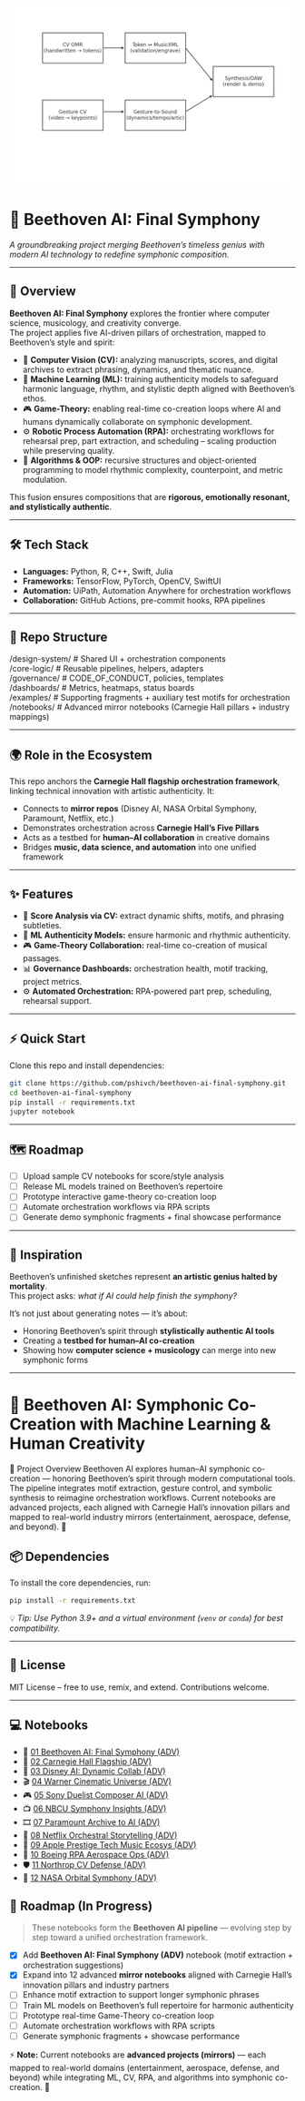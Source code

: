 ![Orchestration Flow](orchestration_flow.png)
# 🎼 Beethoven AI: Final Symphony

*A groundbreaking project merging Beethoven’s timeless genius with modern AI technology to redefine symphonic composition.*

---

## 📖 Overview

**Beethoven AI: Final Symphony** explores the frontier where computer science, musicology, and creativity converge.  
The project applies five AI-driven pillars of orchestration, mapped to Beethoven’s style and spirit:

- 🎼 **Computer Vision (CV):** analyzing manuscripts, scores, and digital archives to extract phrasing, dynamics, and thematic nuance.  
- 🤖 **Machine Learning (ML):** training authenticity models to safeguard harmonic language, rhythm, and stylistic depth aligned with Beethoven’s ethos.  
- 🎮 **Game-Theory:** enabling real-time co-creation loops where AI and humans dynamically collaborate on symphonic development.  
- ⚙️ **Robotic Process Automation (RPA):** orchestrating workflows for rehearsal prep, part extraction, and scheduling – scaling production while preserving quality.  
- 🧮 **Algorithms & OOP:** recursive structures and object-oriented programming to model rhythmic complexity, counterpoint, and metric modulation.  

This fusion ensures compositions that are **rigorous, emotionally resonant, and stylistically authentic**.

---

## 🛠 Tech Stack

- **Languages:** Python, R, C++, Swift, Julia  
- **Frameworks:** TensorFlow, PyTorch, OpenCV, SwiftUI  
- **Automation:** UiPath, Automation Anywhere for orchestration workflows  
- **Collaboration:** GitHub Actions, pre-commit hooks, RPA pipelines  

---

## 📂 Repo Structure

/design-system/   # Shared UI + orchestration components  
/core-logic/     # Reusable pipelines, helpers, adapters  
/governance/     # CODE_OF_CONDUCT, policies, templates  
/dashboards/     # Metrics, heatmaps, status boards  
/examples/       # Supporting fragments + auxiliary test motifs for orchestration  
/notebooks/      # Advanced mirror notebooks (Carnegie Hall pillars + industry mappings)  
  
---

## 🌍 Role in the Ecosystem

This repo anchors the **Carnegie Hall flagship orchestration framework**, linking technical innovation with artistic authenticity. It:

- Connects to **mirror repos** (Disney AI, NASA Orbital Symphony, Paramount, Netflix, etc.)  
- Demonstrates orchestration across **Carnegie Hall’s Five Pillars**  
- Acts as a testbed for **human–AI collaboration** in creative domains  
- Bridges **music, data science, and automation** into one unified framework  

---

## ✨ Features

- 🎼 **Score Analysis via CV:** extract dynamic shifts, motifs, and phrasing subtleties.  
- 🤖 **ML Authenticity Models:** ensure harmonic and rhythmic authenticity.  
- 🎮 **Game-Theory Collaboration:** real-time co-creation of musical passages.  
- 📊 **Governance Dashboards:** orchestration health, motif tracking, project metrics.  
- ⚙️ **Automated Orchestration:** RPA-powered part prep, scheduling, rehearsal support. 

---

## ⚡ Quick Start

Clone this repo and install dependencies:

```bash
git clone https://github.com/pshivch/beethoven-ai-final-symphony.git
cd beethoven-ai-final-symphony
pip install -r requirements.txt
jupyter notebook
```

---

## 🗺 Roadmap

- [ ] Upload sample CV notebooks for score/style analysis  
- [ ] Release ML models trained on Beethoven’s repertoire  
- [ ] Prototype interactive game-theory co-creation loop  
- [ ] Automate orchestration workflows via RPA scripts  
- [ ] Generate demo symphonic fragments + final showcase performance  

---

## 🎵 Inspiration

Beethoven’s unfinished sketches represent **an artistic genius halted by mortality**.  
This project asks: *what if AI could help finish the symphony?*

It’s not just about generating notes — it’s about:

- Honoring Beethoven’s spirit through **stylistically authentic AI tools**  
- Creating a **testbed for human–AI co-creation**  
- Showing how **computer science + musicology** can merge into new symphonic forms  

---
# 🎼 Beethoven AI: Symphonic Co-Creation with Machine Learning & Human Creativity  

🎼 Project Overview
Beethoven AI explores human–AI symphonic co-creation — honoring Beethoven’s spirit through modern computational tools.
The pipeline integrates motif extraction, gesture control, and symbolic synthesis to reimagine orchestration workflows.
Current notebooks are advanced projects, each aligned with Carnegie Hall’s innovation pillars and mapped to real-world industry mirrors (entertainment, aerospace, defense, and beyond). 🚀

## 📦 Dependencies

To install the core dependencies, run:

```bash
pip install -r requirements.txt
```

💡 *Tip: Use Python 3.9+ and a virtual environment (`venv` or `conda`) for best compatibility.*

---

## 📜 License

MIT License – free to use, remix, and extend. Contributions welcome.

---

## 💻 Notebooks

- 🎼 [01 Beethoven AI: Final Symphony (ADV)](notebooks/advanced/01_beethoven_ai_final_symphony_ADV.ipynb)  
- 🎻 [02 Carnegie Hall Flagship (ADV)](notebooks/advanced/03_carnegie_hall_flagship_ADV.ipynb)  
- 🏰 [03 Disney AI: Dynamic Collab (ADV)](notebooks/advanced/02_disney_ai_dynamic_collab_ADV.ipynb)  
- 🎬 [04 Warner Cinematic Universe (ADV)](notebooks/advanced/12_warner_cinematic_universe_ADV.ipynb)  
- 🎮 [05 Sony Duelist Composer AI (ADV)](notebooks/advanced/11_sony_duelist_composer_ai_ADV.ipynb)  
- 📺 [06 NBCU Symphony Insights (ADV)](notebooks/advanced/10_nbcu_symphony_insights_ADV.ipynb)  
- 🎞️ [07 Paramount Archive to AI (ADV)](notebooks/advanced/09_paramount_archive_to_ai_ADV.ipynb)  
- 🎥 [08 Netflix Orchestral Storytelling (ADV)](notebooks/advanced/08_netflix_orchestral_storytelling_ADV.ipynb)  
- 🍏 [09 Apple Prestige Tech Music Ecosys (ADV)](notebooks/advanced/07_apple_prestige_tech_music_ecosys_ADV.ipynb)  
- 🚀 [10 Boeing RPA Aerospace Ops (ADV)](notebooks/advanced/06_boeing_rpa_aerospace_ops_ADV.ipynb)  
- 🛡️ [11 Northrop CV Defense (ADV)](notebooks/advanced/05_northrop_cv_defense_ADV.ipynb)  
- 🌌 [12 NASA Orbital Symphony (ADV)](notebooks/advanced/04_nasa_orbital_symphony_ADV.ipynb)  


## 🚀 Roadmap (In Progress)

> These notebooks form the **Beethoven AI pipeline** — evolving step by step toward a unified orchestration framework.

- [x] Add **Beethoven AI: Final Symphony (ADV)** notebook (motif extraction + orchestration suggestions)
- [x] Expand into 12 advanced **mirror notebooks** aligned with Carnegie Hall’s innovation pillars and industry partners
- [ ] Enhance motif extraction to support longer symphonic phrases
- [ ] Train ML models on Beethoven’s full repertoire for harmonic authenticity
- [ ] Prototype real-time Game-Theory co-creation loop
- [ ] Automate orchestration workflows with RPA scripts
- [ ] Generate symphonic fragments + showcase performance

⚡ **Note:** Current notebooks are **advanced projects (mirrors)** — each mapped to real-world domains (entertainment, aerospace, defense, and beyond) while integrating ML, CV, RPA, and algorithms into symphonic co-creation. 🚀

